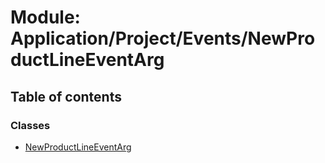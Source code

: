 # Module: Application/Project/Events/NewProductLineEventArg

## Table of contents

### Classes

- [NewProductLineEventArg](../wiki/Application.Project.Events.NewProductLineEventArg.NewProductLineEventArg)
